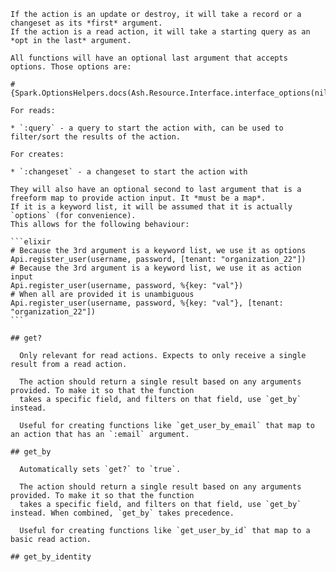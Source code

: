 

    If the action is an update or destroy, it will take a record or a changeset as its *first* argument.
    If the action is a read action, it will take a starting query as an *opt in the last* argument.

    All functions will have an optional last argument that accepts options. Those options are:

    #{Spark.OptionsHelpers.docs(Ash.Resource.Interface.interface_options(nil))}

    For reads:

    * `:query` - a query to start the action with, can be used to filter/sort the results of the action.

    For creates:

    * `:changeset` - a changeset to start the action with

    They will also have an optional second to last argument that is a freeform map to provide action input. It *must be a map*.
    If it is a keyword list, it will be assumed that it is actually `options` (for convenience).
    This allows for the following behaviour:

    ```elixir
    # Because the 3rd argument is a keyword list, we use it as options
    Api.register_user(username, password, [tenant: "organization_22"])
    # Because the 3rd argument is a keyword list, we use it as action input
    Api.register_user(username, password, %{key: "val"})
    # When all are provided it is unambiguous
    Api.register_user(username, password, %{key: "val"}, [tenant: "organization_22"])
    ```

    ## get?

      Only relevant for read actions. Expects to only receive a single result from a read action.

      The action should return a single result based on any arguments provided. To make it so that the function
      takes a specific field, and filters on that field, use `get_by` instead.

      Useful for creating functions like `get_user_by_email` that map to an action that has an `:email` argument.

    ## get_by

      Automatically sets `get?` to `true`.

      The action should return a single result based on any arguments provided. To make it so that the function
      takes a specific field, and filters on that field, use `get_by` instead. When combined, `get_by` takes precedence.

      Useful for creating functions like `get_user_by_id` that map to a basic read action.

    ## get_by_identity